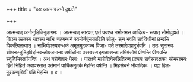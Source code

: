 +++
title = "०४ आत्मन्वन्नभो दुह्यते"

+++

आत्मन्वत् अनोनुडितिनुडागमः । आत्मन्वत् सारवत् घृतं पयश्च नभोनभस आदित्य- रूपात् सोमोदुह्यते । किञ्च ऋतस्य यज्ञस्य नाभिः णहबन्धने स्वमोर्नपुंसकादिति सोलु- ङ्न भवति सर्वविधीनां छन्दसि विकल्पितत्वात् । नाभिर्यज्ञस्यबन्धकं अमृतमुदकञ्च विजा- यते तस्मादेवप्रादुर्भवति । ततः सुदानवः शोभनस्तुतिहविर्दानवन्तोयजमानाः समीचीनाः परस्परंसङ्गताःसन्तः तमिमंसोमं प्रीणन्ति प्रीणयन्ति स्तुतिभिस्तर्पयन्ति । अथ नरोनेतारः पेरवः । पारक्षणे मापोरित्वेरुन्नितिरुन् प्रत्ययः सर्वस्यरक्षकाः सोमरश्मयः हितं निहितं अवावस्तात् वर्तमानं पार्थिकमुदकं मेहन्ति वर्षन्ति । मिहसेचने भौवादिकः । यद्वा हित- मुदकम्पृथिवीं प्रति मेहन्ति ॥ ४ ॥